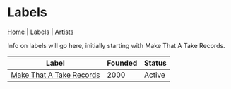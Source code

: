 # Labels

[Home](index.md) | Labels | [Artists](artists.md)

Info on labels will go here, initially starting with Make That A Take Records.

| Label | Founded | Status |
|--- | --- | --- |
| [Make That A Take Records](labels/make-that-a-take.md) | 2000 | Active |

